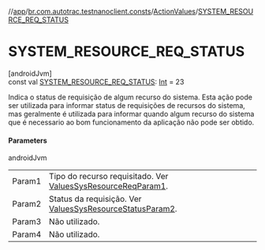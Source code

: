 //[app](../../../index.md)/[br.com.autotrac.testnanoclient.consts](../index.md)/[ActionValues](index.md)/[SYSTEM_RESOURCE_REQ_STATUS](-s-y-s-t-e-m_-r-e-s-o-u-r-c-e_-r-e-q_-s-t-a-t-u-s.md)

# SYSTEM_RESOURCE_REQ_STATUS

[androidJvm]\
const val [SYSTEM_RESOURCE_REQ_STATUS](-s-y-s-t-e-m_-r-e-s-o-u-r-c-e_-r-e-q_-s-t-a-t-u-s.md): [Int](https://kotlinlang.org/api/latest/jvm/stdlib/kotlin/-int/index.html) = 23

Indica o status de requisição de algum recurso do sistema. Esta ação pode ser utilizada para informar status de requisições de recursos do sistema, mas geralmente é utilizada para informar quando algum recurso do sistema que é necessario ao bom funcionamento da aplicação não pode ser obtido.

#### Parameters

androidJvm

| | |
|---|---|
| Param1 | Tipo do recurso requisitado. Ver [ValuesSysResourceReqParam1](-values-sys-resource-req-param1/index.md). |
| Param2 | Status da requisição. Ver [ValuesSysResourceStatusParam2](-values-sys-resource-status-param2/index.md). |
| Param3 | Não utilizado. |
| Param4 | Não utilizado. |

